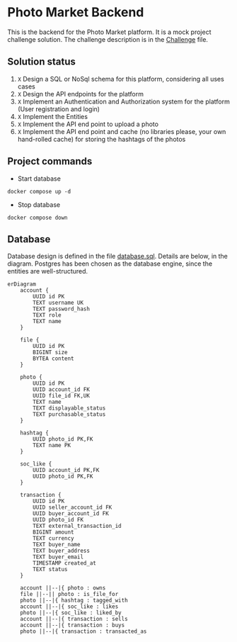 # Photo Market Backend

This is the backend for the Photo Market platform. It is a mock project challenge solution.
The challenge description is in the [Challenge](Challenge.md) file.


## Solution status

1. `X` Design a SQL or NoSql schema for this platform, considering all uses cases
2. `X` Design the API endpoints for the platform
3. `X` Implement an Authentication and Authorization system for the platform (User registration and login)
4. `X` Implement the Entities
5. `X` Implement the API end point to upload a photo
6. `X` Implement the API end point and cache (no libraries please, your own hand-rolled cache) for storing the hashtags of the photos


## Project commands

- Start database
```Shell
docker compose up -d
```

- Stop database
```Shell
docker compose down
```

## Database

Database design is defined in the file [database.sql](docs/database.sql). Details are below, in the diagram. Postgres has been chosen as the database engine, since the entities are well-structured.

```mermaid
erDiagram
    account {
        UUID id PK
        TEXT username UK
        TEXT password_hash
        TEXT role
        TEXT name
    }

    file {
        UUID id PK
        BIGINT size
        BYTEA content
    }

    photo {
        UUID id PK
        UUID account_id FK
        UUID file_id FK,UK
        TEXT name
        TEXT displayable_status
        TEXT purchasable_status
    }

    hashtag {
        UUID photo_id PK,FK
        TEXT name PK
    }

    soc_like {
        UUID account_id PK,FK
        UUID photo_id PK,FK
    }

    transaction {
        UUID id PK
        UUID seller_account_id FK
        UUID buyer_account_id FK
        UUID photo_id FK
        TEXT external_transaction_id
        BIGINT amount
        TEXT currency
        TEXT buyer_name
        TEXT buyer_address
        TEXT buyer_email
        TIMESTAMP created_at
        TEXT status
    }

    account ||--|{ photo : owns
    file ||--|| photo : is_file_for
    photo ||--|{ hashtag : tagged_with
    account ||--|{ soc_like : likes
    photo ||--|{ soc_like : liked_by
    account ||--|{ transaction : sells
    account ||--|{ transaction : buys
    photo ||--|{ transaction : transacted_as

